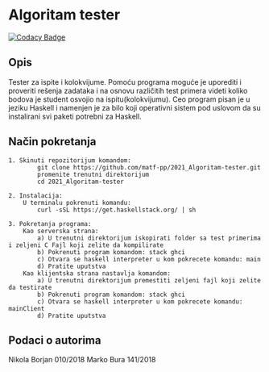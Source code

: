 # Algoritam tester

[![Codacy Badge](https://api.codacy.com/project/badge/Grade/2d3253183a5d430984e986d2718e4fb3)](https://app.codacy.com/gh/matf-pp/2021_Algoritam-tester?utm_source=github.com&utm_medium=referral&utm_content=matf-pp/2021_Algoritam-tester&utm_campaign=Badge_Grade_Settings)

## Opis

Tester za ispite i kolokvijume. Pomoću programa moguće je uporediti i proveriti rešenja zadataka i na osnovu različitih test primera videti koliko bodova je student osvojio na ispitu(kolokvijumu). Ceo program pisan je u jeziku Haskell i namenjen je za bilo koji operativni sistem pod uslovom da su instalirani svi paketi potrebni za Haskell.


## Način pokretanja
    1. Skinuti repozitorijum komandom:
            git clone https://github.com/matf-pp/2021_Algoritam-tester.git
            promenite trenutni direktorijum
            cd 2021_Algoritam-tester

    2. Instalacija:
        U terminalu pokrenuti komandu:
            curl -sSL https://get.haskellstack.org/ | sh

    3. Pokretanja programa:
        Kao serverska strana:
            a) U trenutni direktorijum iskopirati folder sa test primerima i zeljeni C Fajl koji zelite da kompilirate
            b) Pokrenuti program komandom: stack ghci
            c) Otvara se haskell interpreter u kom pokrecete komandu: main
            d) Pratite uputstva
        Kao klijentska strana nastavlja komandom:
            a) U trenutni direktorijum premestiti zeljeni fajl koji zelite da testirate
            b) Pokrenuti program komandom: stack ghci
            c) Otvara se haskell interpreter u kom pokrecete komandu: mainClient
            d) Pratite uputstva


## Podaci o autorima

Nikola Borjan 010/2018
Marko Bura 141/2018
